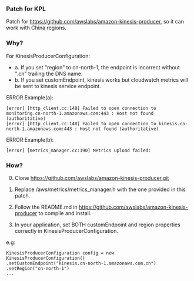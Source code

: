 ### Patch for KPL

Patch for https://github.com/awslabs/amazon-kinesis-producer, so it can work with China regions.

### Why?

For KinesisProducerConfiguration:
* a. If you set "region" to cn-north-1, the endpoint is incorrect without ".cn" trailing the DNS name.
* b. If you set customEndpoint, kinesis works but cloudwatch metrics will be sent to kinesis service endpoint.

ERROR Example(a):
```
[error] [http_client.cc:148] Failed to open connection to monitoring.cn-north-1.amazonaws.com:443 : Host not found (authoritative)
[error] [http_client.cc:148] Failed to open connection to kinesis.cn-north-1.amazonaws.com:443 : Host not found (authoritative)
```

ERROR Example(b):
```
[error] [metrics_manager.cc:190] Metrics upload failed:
```

### How?

0. Clone https://github.com/awslabs/amazon-kinesis-producer.git

1. Replace /aws/metrics/metrics_manager.h with the one provided in this patch.

2. Follow the README.md in https://github.com/awslabs/amazon-kinesis-producer to compile and install.

3. In your application, set BOTH customEndpoint and region properties correctly in KinesisProducerConfiguration.

e.g:
```	
KinesisProducerConfiguration config = new KinesisProducerConfiguration()
.setCustomEndpoint("kinesis.cn-north-1.amazonaws.com.cn")
.setRegion("cn-north-1")
...
```

